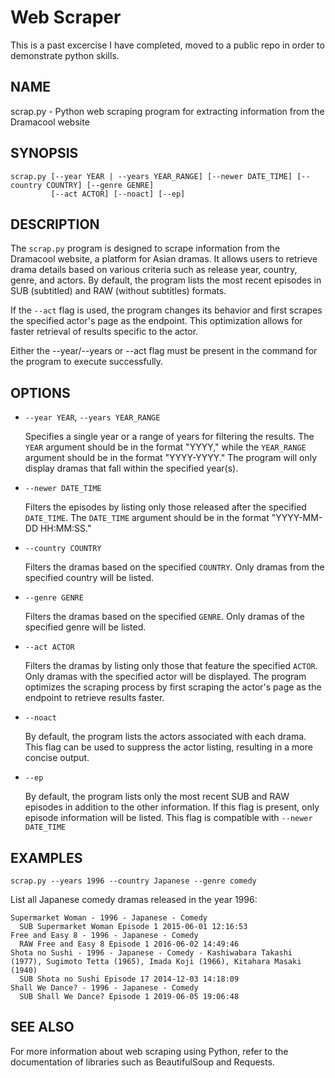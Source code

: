 # Web Scraper

This is a past excercise I have completed, moved to a public repo in order to demonstrate python skills.

## NAME

scrap.py - Python web scraping program for extracting information from the Dramacool website

## SYNOPSIS

```
scrap.py [--year YEAR | --years YEAR_RANGE] [--newer DATE_TIME] [--country COUNTRY] [--genre GENRE]
         [--act ACTOR] [--noact] [--ep]
```

## DESCRIPTION

The `scrap.py` program is designed to scrape information from the Dramacool website, a platform for Asian dramas. It allows users to retrieve drama details based on various criteria such as release year, country, genre, and actors. By default, the program lists the most recent episodes in SUB (subtitled) and RAW (without subtitles) formats.

If the `--act` flag is used, the program changes its behavior and first scrapes the specified actor's page as the endpoint. This optimization allows for faster retrieval of results specific to the actor.

Either the --year/--years or --act flag must be present in the command for the program to execute successfully.

## OPTIONS

* `--year YEAR`, `--years YEAR_RANGE`

  Specifies a single year or a range of years for filtering the results. The `YEAR` argument should be in the format "YYYY," while the `YEAR_RANGE` argument should be in the format "YYYY-YYYY." The program will only display dramas that fall within the specified year(s).

* `--newer DATE_TIME`

  Filters the episodes by listing only those released after the specified `DATE_TIME`. The `DATE_TIME` argument should be in the format "YYYY-MM-DD HH:MM:SS."

* `--country COUNTRY`

  Filters the dramas based on the specified `COUNTRY`. Only dramas from the specified country will be listed.

* `--genre GENRE`

  Filters the dramas based on the specified `GENRE`. Only dramas of the specified genre will be listed.

* `--act ACTOR`

  Filters the dramas by listing only those that feature the specified `ACTOR`. Only dramas with the specified actor will be displayed. The program optimizes the scraping process by first scraping the actor's page as the endpoint to retrieve results faster.

* `--noact`

  By default, the program lists the actors associated with each drama. This flag can be used to suppress the actor listing, resulting in a more concise output.

* `--ep`

  By default, the program lists only the most recent SUB and RAW episodes in addition to the other information. If this flag is present, only episode information will be listed. This flag is compatible with `--newer DATE_TIME`

## EXAMPLES

```
scrap.py --years 1996 --country Japanese --genre comedy
```

List all Japanese comedy dramas released in the year 1996:

```
Supermarket Woman - 1996 - Japanese - Comedy
  SUB Supermarket Woman Episode 1 2015-06-01 12:16:53
Free and Easy 8 - 1996 - Japanese - Comedy
  RAW Free and Easy 8 Episode 1 2016-06-02 14:49:46
Shota no Sushi - 1996 - Japanese - Comedy - Kashiwabara Takashi (1977), Sugimoto Tetta (1965), Imada Koji (1966), Kitahara Masaki (1940)
  SUB Shota no Sushi Episode 17 2014-12-03 14:18:09
Shall We Dance? - 1996 - Japanese - Comedy
  SUB Shall We Dance? Episode 1 2019-06-05 19:06:48
```

## SEE ALSO

For more information about web scraping using Python, refer to the documentation of libraries such as BeautifulSoup and Requests.
